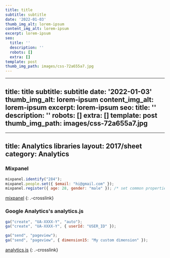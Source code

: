 ```yaml
---
title: title
subtitle: subtitle
date: '2022-01-03'
thumb_img_alt: lorem-ipsum
content_img_alt: lorem-ipsum
excerpt: lorem-ipsum
seo:
  title: ''
  description: ''
  robots: []
  extra: []
template: post
thumb_img_path: images/css-72a655a7.jpg
---
```

---
title: title
subtitle: subtitle
date: '2022-01-03'
thumb_img_alt: lorem-ipsum
content_img_alt: lorem-ipsum
excerpt: lorem-ipsum
seo:
  title: ''
  description: ''
  robots: []
  extra: []
template: post
thumb_img_path: images/css-72a655a7.jpg
---
---
title: Analytics libraries
layout: 2017/sheet
category: Analytics
---

### Mixpanel

```js
mixpanel.identify("284");
mixpanel.people.set({ $email: "hi@gmail.com" });
mixpanel.register({ age: 28, gender: "male" }); /* set common properties */
```

[mixpanel](./mixpanel)
{: .-crosslink}

### Google Analytics's analytics.js

```js
ga("create", "UA-XXXX-Y", "auto");
ga("create", "UA-XXXX-Y", { userId: "USER_ID" });
```

```js
ga("send", "pageview");
ga("send", "pageview", { dimension15: "My custom dimension" });
```

[analytics.js](./analytics.js)
{: .-crosslink}
